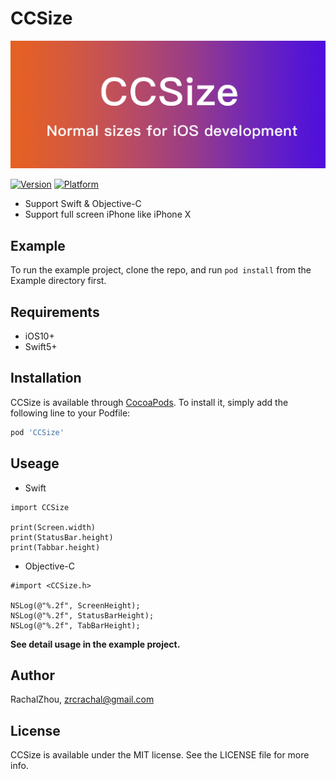# CCSize

![cover](cover.jpg)

<!-- [![CI Status](https://img.shields.io/travis/RachalZhou/CCSize.svg?style=flat)](https://travis-ci.org/RachalZhou/CCSize) -->

[![Version](https://img.shields.io/cocoapods/v/CCSize.svg?style=flat)](https://cocoapods.org/pods/CCSize)
[![Platform](https://img.shields.io/cocoapods/p/CCSize.svg?style=flat)](https://cocoapods.org/pods/CCSize)

* Support Swift & Objective-C
* Support full screen iPhone like iPhone X

## Example

To run the example project, clone the repo, and run `pod install` from the Example directory first.

## Requirements

* iOS10+
* Swift5+

## Installation

CCSize is available through [CocoaPods](https://cocoapods.org). To install
it, simply add the following line to your Podfile:

```ruby
pod 'CCSize'
```

## Useage

* Swift
```
import CCSize

print(Screen.width)
print(StatusBar.height)
print(Tabbar.height)
```

* Objective-C
```
#import <CCSize.h>

NSLog(@"%.2f", ScreenHeight);
NSLog(@"%.2f", StatusBarHeight);
NSLog(@"%.2f", TabBarHeight);
```

**See detail usage in the example project.**

## Author

RachalZhou, zrcrachal@gmail.com

## License

CCSize is available under the MIT license. See the LICENSE file for more info.